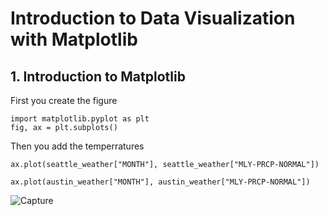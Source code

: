 # Introduction to Data Visualization with Matplotlib 

## 1. Introduction to Matplotlib
First you create the figure
```
import matplotlib.pyplot as plt 
fig, ax = plt.subplots()
```
Then you add the temperratures
```
ax.plot(seattle_weather["MONTH"], seattle_weather["MLY-PRCP-NORMAL"])    
```
```
ax.plot(austin_weather["MONTH"], austin_weather["MLY-PRCP-NORMAL"])

```
![Capture](https://user-images.githubusercontent.com/43359238/197871742-e775dd3d-65f6-48f5-aa9e-e4b8ac81b5a5.JPG)
